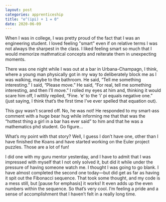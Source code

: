 ```yaml
---
layout: post 
categories: apprenticeship
title: "e^(ipi) + 1 = 0"
date: 2020-06-09
---
```



When I was in college, I was pretty proud of the fact that I was an engineering student.  I loved feeling "smart" even if on relative terms I was not always the sharpest in the class.  I liked feeling smart so much that I would memorize mathmatical concepts and reiterate them in unexpecting moments.

There was one night while I was out at a bar in Urbana-Champagn, I think, where a young man physically got in my way to deliberately block me as I was walking, maybe to the bathroom.  He said, “Tell me something interesting.”  I said, “Please move.”  He said, “For real, tell me something interesting, and then I’ll move.”  I rolled my eyes at him and, thinking it would scare him off, I wittily replied, “Fine.  ‘e’ to the ‘i’ pi equals negative one.” (just saying, I think that’s the first time I’ve ever spelled that equation out).

This guy wasn’t scared off.  No, he was not!  He responded to my smart-ass comment with a huge bear hug while informing me that that was the “hottest thing a girl in a bar has ever said” to him and that he was a mathematics phd student.  Go figure…

What’s my point with that story?  Well, I guess I don’t have one, other than I have finished the Koans and have started working on the Euler project puzzles.  Those are a lot of fun!  

I did one with my guru mentor yesterday, and I have to admit that I was impressed with myself that I not only solved it, but did it while under the pressure of having someone watch me.  I thought I was going to go blank.  I have almost completed the second one today—but did get as far as having it spit out the Fibonacci sequence.  That took some thought, and my code is a mess still, but [pause for emphasis] it works!  It even adds up the even numbers within the sequence.   So that’s very cool.  I’m feeling a pride and a sense of accomplishment that I haven’t felt in a really long time.  

